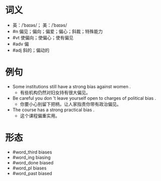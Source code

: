 # 词义
- 英：/ˈbaɪəs/； 美：/ˈbaɪəs/
- #n 偏见；偏向；偏爱；偏心；斜裁；特殊能力
- #vt 使偏向；使偏心；使有偏见
- #adv 偏
- #adj 斜的；偏动的
# 例句
- Some institutions still have a strong bias against women .
	- 有些机构仍然对妇女持有很大偏见。
- Be careful you don 't leave yourself open to charges of political bias .
	- 你要小心别留下把柄，让人家指责你带有政治偏见。
- The course has a strong practical bias .
	- 这个课程偏重实用。
# 形态
- #word_third biases
- #word_ing biasing
- #word_done biased
- #word_pl biases
- #word_past biased
